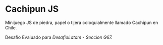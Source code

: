 # Cachipun JS

Minijuego JS de piedra, papel o tijera coloquialmente llamado Cachipun en Chile.

Desafio Evaluado para *DesafioLatam - Seccion G67.*
